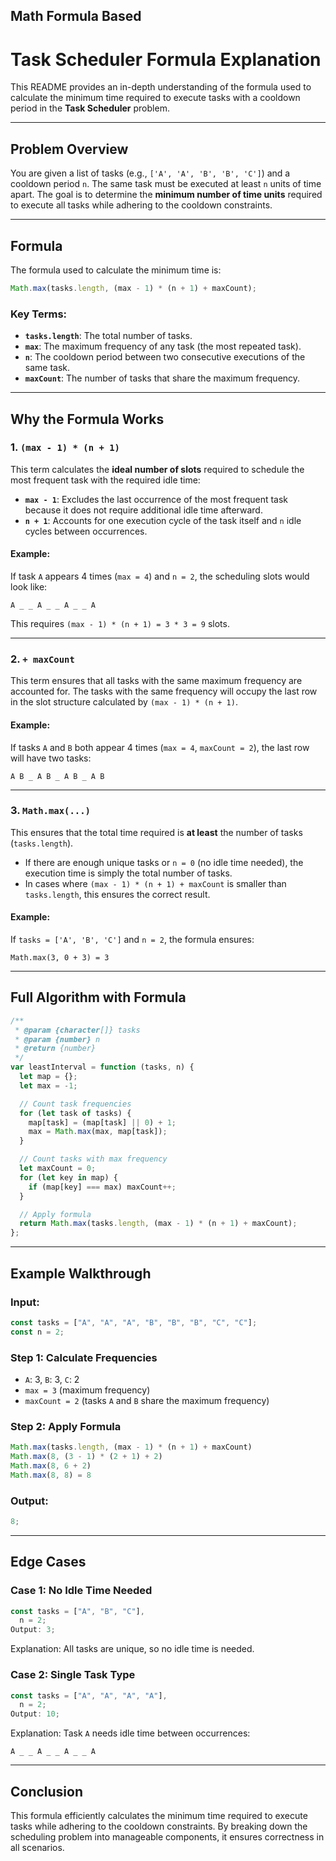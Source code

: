 ## Math Formula Based

# Task Scheduler Formula Explanation

This README provides an in-depth understanding of the formula used to calculate the minimum time required to execute tasks with a cooldown period in the **Task Scheduler** problem.

---

## Problem Overview

You are given a list of tasks (e.g., `['A', 'A', 'B', 'B', 'C']`) and a cooldown period `n`. The same task must be executed at least `n` units of time apart. The goal is to determine the **minimum number of time units** required to execute all tasks while adhering to the cooldown constraints.

---

## Formula

The formula used to calculate the minimum time is:

```javascript
Math.max(tasks.length, (max - 1) * (n + 1) + maxCount);
```

### Key Terms:

- **`tasks.length`**: The total number of tasks.
- **`max`**: The maximum frequency of any task (the most repeated task).
- **`n`**: The cooldown period between two consecutive executions of the same task.
- **`maxCount`**: The number of tasks that share the maximum frequency.

---

## Why the Formula Works

### 1. `(max - 1) * (n + 1)`

This term calculates the **ideal number of slots** required to schedule the most frequent task with the required idle time:

- **`max - 1`**: Excludes the last occurrence of the most frequent task because it does not require additional idle time afterward.
- **`n + 1`**: Accounts for one execution cycle of the task itself and `n` idle cycles between occurrences.

#### Example:

If task `A` appears 4 times (`max = 4`) and `n = 2`, the scheduling slots would look like:

```
A _ _ A _ _ A _ _ A
```

This requires `(max - 1) * (n + 1) = 3 * 3 = 9` slots.

---

### 2. `+ maxCount`

This term ensures that all tasks with the same maximum frequency are accounted for. The tasks with the same frequency will occupy the last row in the slot structure calculated by `(max - 1) * (n + 1)`.

#### Example:

If tasks `A` and `B` both appear 4 times (`max = 4`, `maxCount = 2`), the last row will have two tasks:

```
A B _ A B _ A B _ A B
```

---

### 3. `Math.max(...)`

This ensures that the total time required is **at least** the number of tasks (`tasks.length`).

- If there are enough unique tasks or `n = 0` (no idle time needed), the execution time is simply the total number of tasks.
- In cases where `(max - 1) * (n + 1) + maxCount` is smaller than `tasks.length`, this ensures the correct result.

#### Example:

If `tasks = ['A', 'B', 'C']` and `n = 2`, the formula ensures:

```
Math.max(3, 0 + 3) = 3
```

---

## Full Algorithm with Formula

```javascript
/**
 * @param {character[]} tasks
 * @param {number} n
 * @return {number}
 */
var leastInterval = function (tasks, n) {
  let map = {};
  let max = -1;

  // Count task frequencies
  for (let task of tasks) {
    map[task] = (map[task] || 0) + 1;
    max = Math.max(max, map[task]);
  }

  // Count tasks with max frequency
  let maxCount = 0;
  for (let key in map) {
    if (map[key] === max) maxCount++;
  }

  // Apply formula
  return Math.max(tasks.length, (max - 1) * (n + 1) + maxCount);
};
```

---

## Example Walkthrough

### Input:

```javascript
const tasks = ["A", "A", "A", "B", "B", "B", "C", "C"];
const n = 2;
```

### Step 1: Calculate Frequencies

- `A`: 3, `B`: 3, `C`: 2
- `max = 3` (maximum frequency)
- `maxCount = 2` (tasks `A` and `B` share the maximum frequency)

### Step 2: Apply Formula

```javascript
Math.max(tasks.length, (max - 1) * (n + 1) + maxCount)
Math.max(8, (3 - 1) * (2 + 1) + 2)
Math.max(8, 6 + 2)
Math.max(8, 8) = 8
```

### Output:

```javascript
8;
```

---

## Edge Cases

### Case 1: No Idle Time Needed

```javascript
const tasks = ["A", "B", "C"],
  n = 2;
Output: 3;
```

Explanation: All tasks are unique, so no idle time is needed.

### Case 2: Single Task Type

```javascript
const tasks = ["A", "A", "A", "A"],
  n = 2;
Output: 10;
```

Explanation: Task `A` needs idle time between occurrences:

```
A _ _ A _ _ A _ _ A
```

---

## Conclusion

This formula efficiently calculates the minimum time required to execute tasks while adhering to the cooldown constraints. By breaking down the scheduling problem into manageable components, it ensures correctness in all scenarios.
